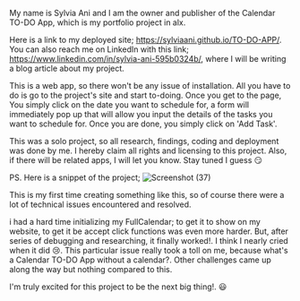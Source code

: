 My name is Sylvia Ani and I am the owner and publisher of the Calendar TO-DO App, which is my portfolio project in alx.

Here is a link to my deployed site; https://sylviaani.github.io/TO-DO-APP/. You can also reach me on LinkedIn with this link; https://www.linkedin.com/in/sylvia-ani-595b0324b/, where I will be writing a blog article about my project.

This is a web app, so there won't be any issue of installation. All you have to do is go to the project's site and start to-doing.
Once you get to the page, You simply click on the date you want to schedule for, a form will immediately pop up that will allow you input the details of the tasks you want to schedule for. Once you are done, you simply click on 'Add Task'.

This was a solo project, so all research, findings, coding and deployment was done by me. I hereby claim all rights and licensing to this project.
Also, if there will be related apps, I will let you know. Stay tuned I guess 😏

PS. Here is a snippet of the project;
![Screenshot (37)](https://github.com/Sylviaani/TO-DO-APP/assets/128837291/135980c2-1483-40a4-98a5-4b626e8961a7)


This is my first time creating something like this, so of course there were a lot of technical issues encountered and resolved.

i had a hard time initializing my FullCalendar; to get it to show on my website, to get it be accept click functions was even more harder. But, after series of debugging and researching, it finally worked!. I think I nearly cried when it did 😢. This particular issue really took a toll on me, because what's a Calendar TO-DO App without a calendar?. Other challenges came up along the way but nothing compared to this.

I'm truly excited for this project to be the next big thing!. 😃
